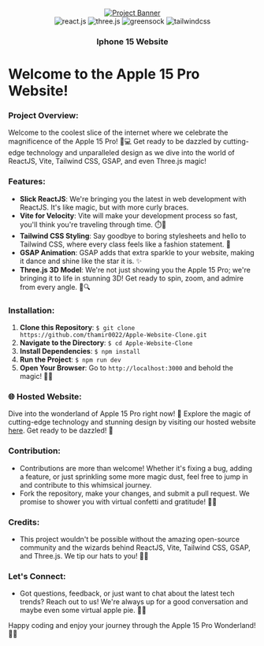 <div align="center">
  <br />
    <a href="https://youtu.be/kRQbRAJ4-Fs" target="_blank">
      <img src="https://i.postimg.cc/37PnQw8n/Image-from.png" alt="Project Banner">
    </a>
  <br />

  <div>
    <img src="https://img.shields.io/badge/-React_JS-black?style=for-the-badge&logoColor=white&logo=react&color=61DAFB" alt="react.js" />
    <img src="https://img.shields.io/badge/-Three_JS-black?style=for-the-badge&logoColor=white&logo=threedotjs&color=000000" alt="three.js" />
    <img src="https://img.shields.io/badge/-GSAP-black?style=for-the-badge&logoColor=white&logo=greensock&color=88CE02" alt="greensock" />
    <img src="https://img.shields.io/badge/-Tailwind_CSS-black?style=for-the-badge&logoColor=white&logo=tailwindcss&color=06B6D4" alt="tailwindcss" />
  </div>

  <h3 align="center">Iphone 15 Website</h3>

</div>

# Welcome to the Apple 15 Pro Website!

### Project Overview:

Welcome to the coolest slice of the internet where we celebrate the magnificence of the Apple 15 Pro! 📱💻 Get ready to be dazzled by cutting-edge technology and unparalleled design as we dive into the world of ReactJS, Vite, Tailwind CSS, GSAP, and even Three.js magic!

### Features:

- **Slick ReactJS**: We're bringing you the latest in web development with ReactJS. It's like magic, but with more curly braces.
- **Vite for Velocity**: Vite will make your development process so fast, you'll think you're traveling through time. ⏱️💨
- **Tailwind CSS Styling**: Say goodbye to boring stylesheets and hello to Tailwind CSS, where every class feels like a fashion statement. 💅
- **GSAP Animation**: GSAP adds that extra sparkle to your website, making it dance and shine like the star it is. ✨
- **Three.js 3D Model**: We're not just showing you the Apple 15 Pro; we're bringing it to life in stunning 3D! Get ready to spin, zoom, and admire from every angle. 🔄🔍

### Installation:

1. **Clone this Repository**: `$ git clone https://github.com/thamir0022/Apple-Website-Clone.git`
2. **Navigate to the Directory**: `$ cd Apple-Website-Clone`
3. **Install Dependencies**: `$ npm install`
4. **Run the Project**: `$ npm run dev`
5. **Open Your Browser**: Go to `http://localhost:3000` and behold the magic! 🎩✨


### 🌐 Hosted Website:

Dive into the wonderland of Apple 15 Pro right now! 🚀 Explore the magic of cutting-edge technology and stunning design by visiting our hosted website [here](https://apple-website-clone-phi.vercel.app/). Get ready to be dazzled! 💫


### Contribution:

- Contributions are more than welcome! Whether it's fixing a bug, adding a feature, or just sprinkling some more magic dust, feel free to jump in and contribute to this whimsical journey.
- Fork the repository, make your changes, and submit a pull request. We promise to shower you with virtual confetti and gratitude! 🎉🙏

### Credits:

- This project wouldn't be possible without the amazing open-source community and the wizards behind ReactJS, Vite, Tailwind CSS, GSAP, and Three.js. We tip our hats to you! 🎩🌟

### Let's Connect:

- Got questions, feedback, or just want to chat about the latest tech trends? Reach out to us! We're always up for a good conversation and maybe even some virtual apple pie. 🥧🍏

Happy coding and enjoy your journey through the Apple 15 Pro Wonderland! 🚀🍎
